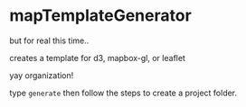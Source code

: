 # mapTemplateGenerator

but for real this time..


creates a template for d3, mapbox-gl, or leaflet

yay organization!


type `generate` then follow the steps to create a project folder. 
